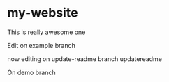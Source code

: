 # my-website

This is really awesome one

Edit on example branch


now editing on update-readme branch
updatereadme


On demo branch

